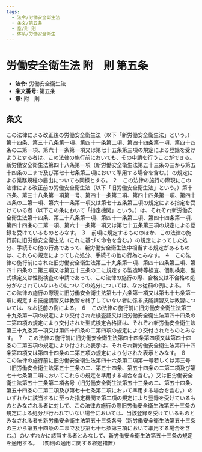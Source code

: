 ```yaml
---
tags:
  - 法令/労働安全衛生法
  - 条文/第五条
  - 章/附_則
  - 体系/労働安全衛生
---
```

# 労働安全衛生法 附　則 第五条

- **法令:** 労働安全衛生法
- **条文番号:** 第五条
- **章:** 附　則

## 条文
この法律による改正後の労働安全衛生法（以下「新労働安全衛生法」という。）第十四条、第三十八条第一項、第四十一条第二項、第四十四条第一項、第四十四条の二第一項、第六十一条第一項又は第七十五条第三項の規定による登録を受けようとする者は、この法律の施行前においても、その申請を行うことができる。新労働安全衛生法第四十八条第一項（新労働安全衛生法第五十三条の三から第五十四条の二まで及び第七十七条第三項において準用する場合を含む。）の規定による業務規程の届出についても同様とする。
２　この法律の施行の際現にこの法律による改正前の労働安全衛生法（以下「旧労働安全衛生法」という。）第十四条、第三十八条第一項第一号、第四十一条第二項、第四十四条第一項、第四十四条の二第一項、第六十一条第一項又は第七十五条第三項の規定による指定を受けている者（以下この条において「指定機関」という。）は、それぞれ新労働安全衛生法第十四条、第三十八条第一項、第四十一条第二項、第四十四条第一項、第四十四条の二第一項、第六十一条第一項又は第七十五条第三項の規定による登録を受けているものとみなす。
３　前項に規定するもののほか、この法律の施行前に旧労働安全衛生法（これに基づく命令を含む。）の規定によってした処分、手続その他の行為であって、新労働安全衛生法中相当する規定があるものは、これらの規定によってした処分、手続その他の行為とみなす。
４　この法律の施行前にされた旧労働安全衛生法第三十九条第一項、第四十四条第三項、第四十四条の二第三項又は第五十三条の二に規定する製造時等検査、個別検定、型式検定又は性能検査の申請であって、この法律の施行の際、合格又は不合格の処分がなされていないものについての処分については、なお従前の例による。
５　この法律の施行の際現に旧労働安全衛生法第七十六条第一項又は第七十七条第一項に規定する技能講習又は教習を終了していない者に係る技能講習又は教習については、なお従前の例による。
６　この法律の施行前に旧労働安全衛生法第三十九条第一項の規定により交付された検査証又は旧労働安全衛生法第四十四条の二第四項の規定により交付された型式検定合格証は、それぞれ新労働安全衛生法第三十九条第一項又は第四十四条の二第四項の規定により交付されたものとみなす。
７　この法律の施行前に旧労働安全衛生法第四十四条第四項又は第四十四条の二第五項の規定により付された表示は、それぞれ新労働安全衛生法第四十四条第四項又は第四十四条の二第五項の規定により付された表示とみなす。
８　この法律の施行前に旧労働安全衛生法第四十六条第二項第一号若しくは第三号（旧労働安全衛生法第五十三条の二、第五十四条、第五十四条の二第二項及び第七十七条第二項においてこれらの規定を準用する場合を含む。）又は旧労働安全衛生法第五十三条第二項各号（旧労働安全衛生法第五十三条の二、第五十四条、第五十四条の二第二項及び第七十七条第二項において準用する場合を含む。）のいずれかに該当するに至った指定機関で第二項の規定により登録を受けているものとみなされる者に対して、この法律の施行の際旧労働安全衛生法第五十三条の規定による処分が行われていない場合においては、当該登録を受けているものとみなされる者を新労働安全衛生法第五十三条各号（新労働安全衛生法第五十三条の三から第五十四条の二まで及び第七十七条第三項において準用する場合を含む。）のいずれかに該当する者とみなして、新労働安全衛生法第五十三条の規定を適用する。
（罰則の適用に関する経過措置）


